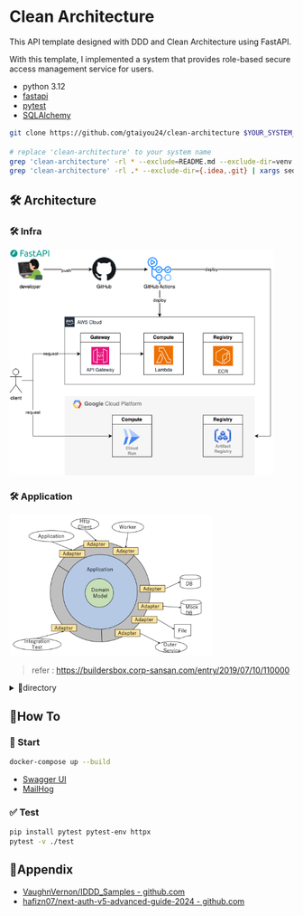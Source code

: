 # Clean Architecture
This API template designed with DDD and Clean Architecture using FastAPI.

With this template, I implemented a system that provides role-based secure access management service for users.

 - python 3.12
 - [fastapi](https://pypi.org/project/fastapi/)
 - [pytest](https://pypi.org/project/pytest/)
 - [SQLAlchemy](https://pypi.org/project/SQLAlchemy/)

```bash
git clone https://github.com/gtaiyou24/clean-architecture $YOUR_SYSTEM_NAME

# replace 'clean-architecture' to your system name
grep 'clean-architecture' -rl * --exclude=README.md --exclude-dir=venv | xargs sed -i "s/clean-architecture/${YOUR_SYSTEM_NAME}/g"
grep 'clean-architecture' -rl .* --exclude-dir={.idea,.git} | xargs sed -i "s/clean-architecture/${YOUR_SYSTEM_NAME}/g"
```

## 🛠 Architecture
### 🛠 Infra

<img src="./doc/infra.png" height="400" alt="Infra">

### 🛠 Application

<img src="./doc/clean-architecture.png" height="250" alt="Clean Architecture">

> refer : https://buildersbox.corp-sansan.com/entry/2019/07/10/110000


<details><summary>📁directory</summary>

```
app
├── application  # application layer
├── domain
│   └── model  # domain layer
├── exception  # exception class package
└── port
    └── adapter  # port/adapter layer
        ├── persistence
        ├── resource
        │   └── health
        │       └── health_resource.py
        └── service
```

</details>

## 📖How To
### 🏃 Start
```bash
docker-compose up --build
```
 - [Swagger UI](http://localhost:8000/docs)
 - [MailHog](http://0.0.0.0:8025/)

### ✅ Test

```bash
pip install pytest pytest-env httpx
pytest -v ./test
```

## 🔗Appendix

 - [VaughnVernon/IDDD_Samples - github.com](https://github.com/VaughnVernon/IDDD_Samples)
 - [hafizn07/next-auth-v5-advanced-guide-2024 - github.com](https://github.com/hafizn07/next-auth-v5-advanced-guide-2024)
